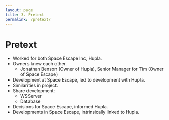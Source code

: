 ```yaml
---
layout: page
title: 3. Pretext
permalink: /pretext/
---
```

# Pretext
* Worked for both Space Escape Inc, Hupla.
* Owners knew each other.
    * Jonathan Benson (Owner of Hupla), Senior Manager for Tim (Owner of Space Escape)
* Development at Space Escape, led to development with Hupla.
* Similarities in project.
* Share development:
    * WSServer
    * Database
* Decisions for Space Escape, informed Hupla.
* Developments in Space Escape, intrinsically linked to Hupla.